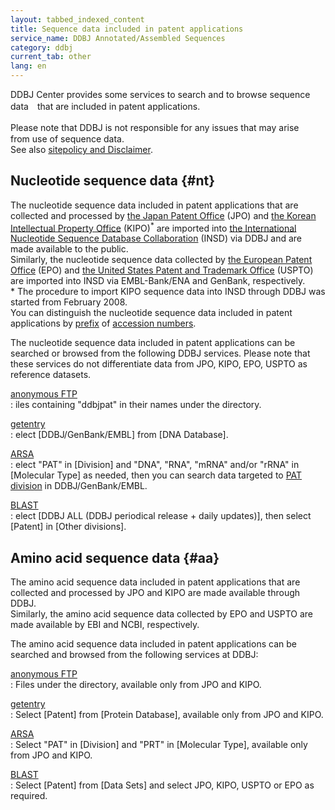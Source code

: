 ```yaml
---
layout: tabbed_indexed_content
title: Sequence data included in patent applications
service_name: DDBJ Annotated/Assembled Sequences
category: ddbj
current_tab: other
lang: en
---
```


DDBJ Center provides some services to search and to browse sequence data　that are included in patent applications.

Please note that DDBJ is not responsible for any issues that may arise　from use of sequence data.  
See also [sitepolicy and Disclaimer](/policies-e.html).

## Nucleotide sequence data  {#nt}

The nucleotide sequence data included in patent applications that are
collected and processed by [the Japan Patent Office](//www.jpo.go.jp/)
(JPO) and [the Korean Intellectual Property Office](//www.kipo.go.kr/)
(KIPO)<sup>*</sup> are imported into [the International Nucleotide
Sequence Database Collaboration](/about/insdc-e.html#insd) (INSD) via DDBJ and
are made available to the public.  
Similarly, the nucleotide sequence data collected by [the European
Patent Office](//www.epo.org/index.html) (EPO) and [the United States
Patent and Trademark Office](https://www.uspto.gov/) (USPTO) are
imported into INSD via EMBL-Bank/ENA and GenBank, respectively.  
\* The procedure to import KIPO sequence data into INSD through DDBJ was
started from February 2008.  
You can distinguish the nucleotide sequence data included in patent
applications by [prefix](/documents/prefix-e.html) of [accession
numbers](/documents/accessions-e.html).

The nucleotide sequence data included in patent applications can be
searched or browsed from the following DDBJ services. Please note that
these services do not differentiate data from JPO, KIPO, EPO, USPTO as
reference datasets.

[anonymous FTP](https://ddbj.nig.ac.jp/public/ddbj_database/ddbj/)  
: iles containing "ddbjpat" in their names under the directory.

[getentry](http://getentry.ddbj.nig.ac.jp/top-e.html)  
: elect [DDBJ/GenBank/EMBL] from [DNA Database].

[ARSA](http://ddbj.nig.ac.jp/arsa/advanced_search?lang=en)  
: elect "PAT" in [Division] and "DNA", "RNA", "mRNA" and/or "rRNA"
in [Molecular Type] as needed, then you can search data targeted
to [PAT division](/ddbj/flat-file.html#Locus) in DDBJ/GenBank/EMBL.

[BLAST](http://blast.ddbj.nig.ac.jp/blastn?lang=en)  
: elect [DDBJ ALL (DDBJ periodical release + daily updates)], then
select [Patent] in [Other divisions].

## Amino acid sequence data  {#aa}

The amino acid sequence data included in patent applications that are
collected and processed by JPO and KIPO are made available through
DDBJ.  
Similarly, the amino acid sequence data collected by EPO and USPTO are
made available by EBI and NCBI, respectively.

The amino acid sequence data included in patent applications can be
searched and browsed from the following services at DDBJ:

[anonymous FTP](https://ddbj.nig.ac.jp/public/ddbj_database/patent/)  
: Files under the directory, available only from JPO and KIPO.

[getentry](http://getentry.ddbj.nig.ac.jp/top-e.html)  
: Select [Patent] from [Protein Database], available only from JPO
and KIPO.

[ARSA](http://ddbj.nig.ac.jp/arsa/?lang=en)  
: Select "PAT" in [Division] and "PRT" in [Molecular Type],
available only from JPO and KIPO.

[BLAST](//blast.ddbj.nig.ac.jp/blastp?lang=en)  
: Select [Patent] from [Data Sets] and select JPO, KIPO, USPTO or
EPO as required.
